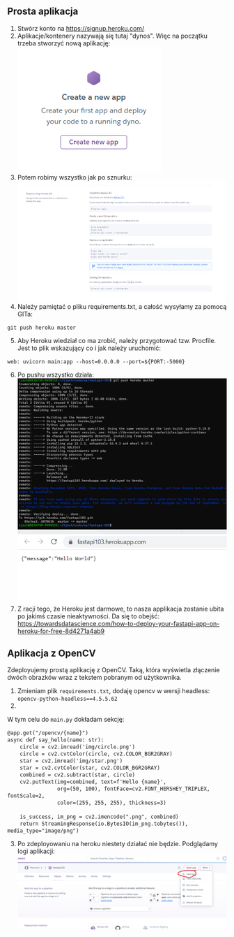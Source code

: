 ## Prosta aplikacja

1. Stwórz konto na https://signup.heroku.com/
2. Aplikacje/kontenery nazywają się tutaj "dynos". Więc na początku trzeba stworzyć nową aplikację:
![](create-app.png)
3. Potem robimy wszystko jak po sznurku:
![](img.png)
4. Należy pamiętać o pliku requirements.txt, a całość wysyłamy za pomocą GITa:
``` 
git push heroku master
```
5. Aby Heroku wiedział co ma zrobić, należy przygotować tzw. Procfile. Jest to plik wskazujący co i jak należy uruchomić:
```
web: uvicorn main:app --host=0.0.0.0 --port=${PORT:-5000}
```
6. Po pushu wszystko działa:
![img_1.png](img_1.png)
![img_2.png](img_2.png)
7. Z racji tego, że Heroku jest darmowe, to nasza applikacja zostanie ubita po jakimś czasie nieaktywności. Da się to obejść: 
https://towardsdatascience.com/how-to-deploy-your-fastapi-app-on-heroku-for-free-8d4271a4ab9

## Aplikacja z OpenCV
Zdeployujemy prostą aplikację z OpenCV. Taką, która wyświetla złączenie dwóch obrazków wraz z tekstem pobranym od użytkownika.

1. Zmieniam plik `requirements.txt`, dodaję opencv w wersji headless:
`opencv-python-headless==4.5.5.62`
2. 
W tym celu do `main.py` dokładam sekcję:
``` 
@app.get("/opencv/{name}")
async def say_hello(name: str):
    circle = cv2.imread('img/circle.png')
    circle = cv2.cvtColor(circle, cv2.COLOR_BGR2GRAY)
    star = cv2.imread('img/star.png')
    star = cv2.cvtColor(star, cv2.COLOR_BGR2GRAY)
    combined = cv2.subtract(star, circle)
    cv2.putText(img=combined, text=f'Hello {name}',
                org=(50, 100), fontFace=cv2.FONT_HERSHEY_TRIPLEX, fontScale=2,
                color=(255, 255, 255), thickness=3)

    is_success, im_png = cv2.imencode(".png", combined)
    return StreamingResponse(io.BytesIO(im_png.tobytes()), media_type="image/png")
```
3. Po zdeployowaniu na heroku niestety działać nie będzie. Podglądamy logi aplikacji:
![img_3.png](img_3.png) 
``` 

```